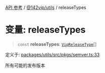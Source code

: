 [API 参考](../../../index.md) / [@142vip/utils](../index.md) / releaseTypes

# 变量: releaseTypes

> `const` **releaseTypes**: [`VipReleaseType`](../type-aliases/VipReleaseType.md)[]

定义于: [packages/utils/src/pkgs/semver.ts:33](https://github.com/142vip/core-x/blob/366c03709f86a3eb43798cad6f972465bd93322a/packages/utils/src/pkgs/semver.ts#L33)

所有可能的发布版本
